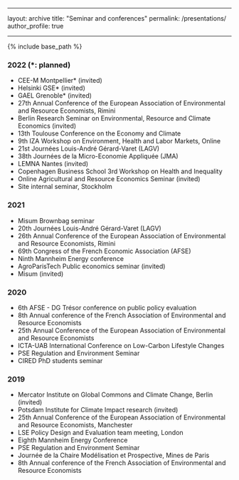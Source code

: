 
---
layout: archive 
title: "Seminar and conferences" 
permalink: /presentations/  
author_profile: true

---
{% include base_path %}


### 2022 (*: planned)

* CEE-M Montpellier* (invited)
* Helsinki GSE* (invited)
* GAEL Grenoble* (invited)
* 27th Annual Conference of the European Association of Environmental and Resource Economists, Rimini
* Berlin Research Seminar on Environmental, Resource and Climate Economics (invited)
* 13th Toulouse Conference on the Economy and Climate
* 9th IZA Workshop on Environment, Health and Labor Markets, Online
* 21st Journées Louis-André Gérard-Varet (LAGV) 
* 38th Journées de la Micro-Economie Appliquée (JMA)
* LEMNA Nantes (invited)
* Copenhagen Business School 3rd Workshop on Health and Inequality
* Online Agricultural and Resource Economics Seminar (invited)
* Site internal seminar, Stockholm

### 2021

* Misum Brownbag seminar
* 20th Journées Louis-André Gérard-Varet (LAGV) 
* 26th Annual Conference of the European Association of Environmental and Resource Economists, Rimini
* 69th Congress of the French Economic Association (AFSE)
* Ninth Mannheim Energy conference
* AgroParisTech Public economics seminar (invited)
* Misum (invited)

### 2020

* 6th AFSE - DG Trésor conference on public policy evaluation
* 8th Annual conference of the French Association of Environmental and Resource Economists
* 25th Annual Conference of the European Association of Environmental and Resource Economists
* ICTA-UAB International Conference on Low-Carbon Lifestyle Changes 
* PSE Regulation and Environment Seminar 
* CIRED PhD students seminar 

### 2019

* Mercator Institute on Global Commons and Climate Change, Berlin (invited)
* Potsdam Institute for Climate Impact research (invited)
* 25th Annual Conference of the European Association of Environmental and Resource Economists, Manchester
* LSE Policy Design and Evaluation team meeting, London
* Eighth Mannheim Energy Conference
* PSE Regulation and Environment Seminar 
* Journée de la Chaire Modélisation et Prospective, Mines de Paris
* 8th Annual conference of the French Association of Environmental and Resource Economists


